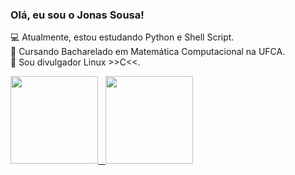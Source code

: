 ### Olá, eu sou o Jonas Sousa!
:computer: Atualmente, estou estudando Python e Shell Script.<br>
:pencil: Cursando Bacharelado em Matemática Computacional na UFCA.<br>
:penguin: Sou divulgador Linux >>C<<.<br>

<div align="Left">
  <a href="https://github.com/cjs-13">
  <img height="140em" src="https://github-readme-stats.vercel.app/api?username=cjs-13&show_icons=true&theme=dark&include_all_commits=true&count_private=true"/>
  &nbsp
  <img height="140em" src="https://github-readme-stats.vercel.app/api/top-langs/?username=cjs-13&layout=compact&langs_count=7&theme=dark"/>
</div>



  
